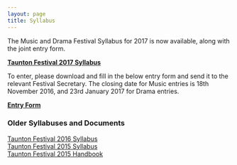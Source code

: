 ```yaml
---
layout: page
title: Syllabus
---
```


The Music and Drama Festival Syllabus for 2017 is now available, along with the joint entry form.

<a href="{{ '/wp-content/uploads/2016/10/Taunton-Festival-Syllabus-2017.pdf' | prepend: site.github.url }}"><strong>Taunton Festival 2017 Syllabus</strong></a>

To enter, please download and fill in the below entry form and send it to the relevant Festival Secretary. The closing date for Music entries is 18th November 2016, and 23rd January 2017 for Drama entries.

<a href="{{ '/wp-content/uploads/2016/10/Taunton-Festival-Entry-Form.pdf' | prepend: site.github.url }}" ><strong>Entry Form</strong></a>

<h3>Older Syllabuses and Documents</h3>
<a href="{{ '/wp-content/uploads/2014/01/2016-Syllabus_final_with-cover.pdf' | prepend: site.github.url }}" >Taunton Festival 2016 Syllabus</a><br />
<a href="{{ '/wp-content/uploads/2014/09/TauntonFestival_2015_Syllabus.pdf' | prepend: site.github.url }}" >Taunton Festival 2015 Syllabus</a><br />
<a href="{{ '/wp-content/uploads/2014/01/Festival_Handbook_2015.pdf' | prepend: site.github.url }}"  >Taunton Festival 2015 Handbook</a>
